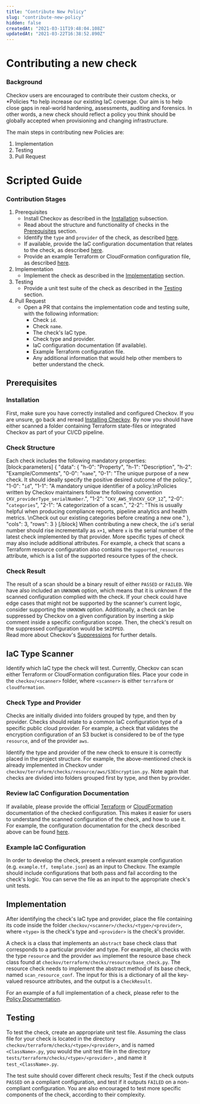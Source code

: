```yaml
---
title: "Contribute New Policy"
slug: "contribute-new-policy"
hidden: false
createdAt: "2021-03-11T19:48:04.108Z"
updatedAt: "2021-03-22T16:38:52.890Z"
---
```

# Contributing a new check

### Background
Checkov users are encouraged to contribute their custom checks, or *Policies *to help increase our existing IaC coverage.
Our aim is to help close gaps in real-world hardening, assessments, auditing and forensics. In other words, a new check should reflect a policy you think should be globally accepted when provisioning and changing infrastructure.

The main steps in contributing new Policies are:
1. Implementation
2. Testing
3. Pull Request

# Scripted Guide

### Contribution Stages
1. Prerequisites
    * Install Checkov as described in the [Installation](#installation) subsection.
    * Read about the structure and functionality of checks in the [Prerequisites](#prerequisites) section.
    * Identify the `type` and `provider` of the check, as described [here](#check-structure). 
    * If available, provide the IaC configuration documentation that relates to the check, as described [here](#review-iac-configuration-documentation).
    * Provide an example Terraform or CloudFormation configuration file, as described [here](#example-Terraform-configuration). 
2. Implementation
    * Implement the check as described in the [Implementation](#implementation) section.
3. Testing
    * Provide a unit test suite of the check as described in the [Testing](#testing) section.
4. Pull Request
    * Open a PR that contains the implementation code and testing suite, with the following information:
        * Check `id`.
        * Check `name`.
        * The check's IaC type.
        * Check type and provider.
        * IaC configuration documentation (If available).
        * Example Terraform configuration file.
        * Any additional information that would help other members to better understand the check.

## Prerequisites

### Installation
First, make sure you have correctly installed and configured Checkov. If you are unsure, go back and reread [Installing Checkov](doc:installing-checkov).
By now you should have either scanned a folder containing Terraform state-files or integrated Checkov as part of your CI/CD pipeline.

### Check Structure
Each check includes the following mandatory properties:
[block:parameters]
{
  "data": {
    "h-0": "Property",
    "h-1": "Description",
    "h-2": "Example/Comments",
    "0-0": "``name``",
    "0-1": "The unique purpose of a new check. It should ideally specify the positive desired outcome of the policy.",
    "1-0": "``id``",
    "1-1": "A mandatory unique identifier of a policy.\nPolicies written by Checkov maintainers follow the following convention ``CKV_providerType_serialNumber``.",
    "1-2": "`CKV_AWS_9`\n`CKV_GCP_12`",
    "2-0": "``categories``",
    "2-1": "A categorization of a scan.",
    "2-2": "This is usually helpful when producing compliance reports, pipeline analytics and health metrics. \nCheck out our existing categories before creating a new one."
  },
  "cols": 3,
  "rows": 3
}
[/block]
When contributing a new check, the `id`'s serial number should rise incrementally as `x+1`, where `x` is the serial number of the latest check implemented by that provider.
More specific types of check may also include additional attributes. For example, a check that scans a Terraform resource configuration also contains the `supported_resources` attribute, which is a list of the supported resource types of the check.

### Check Result
The result of a scan should be a binary result of either `PASSED` or `FAILED`. We have also included an `UNKNOWN` option, which means that it is unknown if the scanned configuration complied with the check. If your check could have edge cases that might not be supported by the scanner's current logic, consider supporting the `UNKNOWN` option.
Additionally, a check can be suppressed by Checkov on a given configuration by inserting a skip comment inside a specific configuration scope. Then, the check's result on the suppressed configuration would be `SKIPPED`.      
Read more about Checkov's [Suppressions](doc:suppress) for further details.

## IaC Type Scanner
Identify which IaC type the check will test. Currently, Checkov can scan either Terraform or CloudFormation configuration files.
Place your code in the `checkov/<scanner>` folder, where `<scanner>` is either `terraform` or `cloudformation`. 

### Check Type and Provider
Checks are initially divided into folders grouped by type, and then by provider.
Checks should relate to a common IaC configuration type of a specific public cloud provider. For example, a check that validates the encryption configuration of an S3 bucket is considered to be of the type `resource`, and of the provider `aws`. 

Identify the type and provider of the new check to ensure it is correctly placed in the project structure. For example, the above-mentioned check is already implemented in Checkov under `checkov/terraform/checks/resource/aws/S3Encryption.py`.
Note again that checks are divided into folders grouped first by type, and then by provider.

### Review IaC Configuration Documentation
If available, please provide the official [Terraform](https://www.terraform.io/docs) or [CloudFormation](https://docs.aws.amazon.com/cloudformation/) documentation of the checked configuration. This makes it easier for users to understand the scanned configuration of the check, and how to use it.
For example, the configuration documentation for the check described above can be found [here](https://www.terraform.io/docs/providers/aws/r/s3_bucket.html).

### Example IaC Configuration
In order to develop the check, present a relevant example configuration (e.g. `example.tf, template.json`) as an input to Checkov. The example should include configurations that both pass and fail according to the check's logic. You can serve the file as an input to the appropriate check's unit tests.

## Implementation
After identifying the check's IaC type and provider, place the file containing its code inside the folder `checkov/<scanner>/checks/<type>/<provider>`, where `<type>` is the check's type and `<provider>` is the check's provider.

A check is a class that implements an `abstract` base check class that corresponds to a particular provider and type. 
For example, all checks with the type `resource` and the provider `aws` implement the resource base check class found at `checkov/terraform/checks/resource/base_check.py`. The resource check needs to implement the abstract method of its base check, named `scan_resource_conf`. The input for this is a dictionary of all the key-valued resource attributes, and the output is a `CheckResult`.

For an example of a full implementation of a check, please refer to the [Policy Documentation](doc:custom-policies).

## Testing
To test the check, create an appropriate unit test file. Assuming the class file for your check is located in the directory `checkov/terraform/checks/<type>/<provider>`, and is named `<ClassName>.py`, you would the unit test file in the directory `tests/terraform/checks/<type>/<provider>` , and name it `test_<ClassName>.py`.

The test suite should cover different check results; Test if the check outputs `PASSED` on a compliant configuration, and test if it outputs `FAILED` on a non-compliant configuration. You are also encouraged to test more specific components of the check, according to their complexity.